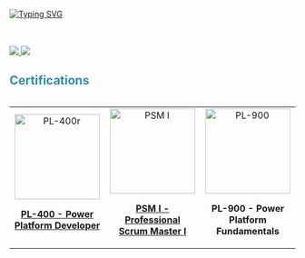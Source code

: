 <p align="center">

 <a href="https://github.com/mrchriwo"><img src="https://readme-typing-svg.demolab.com?font=Fira+Code&duration=1800&pause=680&center=true&vCenter=true&multiline=true&random=false&width=520&height=80&lines=Christopher+Wolf;Data+Science+Student+%26+Full+Stack+Developer;AI+%7C+Cloud+Development+%7C+Process+Automation" alt="Typing SVG" /></a>

<br/>
<br/>

<a href="https://www.linkedin.com/in/christopher-wolf-6143b422b/">
    <img src="https://img.shields.io/badge/-Linkedin-blue?style=flat-square&logo=linkedin">
</a>
<a href="mailto:christopher-wolf@outlook.de">
    <img src="https://img.shields.io/badge/-Email-red?style=flat-square&logo=gmail&logoColor=white">
</a>
</p>


<h2 style="color: #2990a6;"> Certifications </h2>

<div style="display: flex; justify-content: center;">
<table>
  <tr>
    <td align="center" width="33%">
      <a href="https://www.credly.com/badges/ec1b7554-f4a7-46fa-9ad0-2b3c4840627a" target="_blank">
        <img src="https://images.credly.com/size/680x680/images/2723937e-7860-4f43-bd2b-3c143b913c3b/power-platform-developer-600x600.png" alt="PL-400r" width="150">
        <p><strong>PL-400 - Power Platform Developer</strong></p>
      </a>
    </td>
    
<td align="center" width="33%">
      <a href="https://www.credly.com/badges/5d4e0609-27c4-4390-baf9-9353c91e5650" target="_blank">
        <img src="https://images.credly.com/size/680x680/images/a2790314-008a-4c3d-9553-f5e84eb359ba/image.png" alt="PSM I" width="150">
        <p><strong>PSM I - Professional Scrum Master I</strong></p>
      </a>
    </td>
    
<td align="center" width="33%">
      <a href="https://www.credly.com/badges/85b790fb-58b2-4fac-a7c1-9fe4d5ad64dd" style="text-decoration: none;" target="_blank">
        <img src="https://images.credly.com/size/680x680/images/2a6251f2-737b-4bf6-9190-d77570cc76fc/CERT-Fundamentals-Power-Platform.png" alt="PL-900" width="150">
        <p><strong>PL-900 - Power Platform Fundamentals</strong></p>
      </a>
    </td>
  </tr>
</table>
</div>
